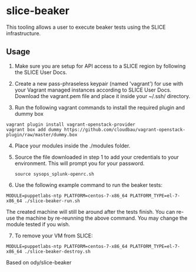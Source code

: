 # slice-beaker

This tooling allows a user to execute beaker tests using the SLICE infrastructure.

## Usage
1. Make sure you are setup for API access to a SLICE region by following the SLICE User Docs.

2. Create a new pass-phraseless keypair (named 'vagrant') for use with your Vagrant managed instances according to SLICE User    Docs. Download the vagrant.pem file and place it inside your ~/.ssh/ directory.

3. Run the following vagrant commands to install the required plugin and dummy box

  ```
  vagrant plugin install vagrant-openstack-provider
  vagrant box add dummy https://github.com/cloudbau/vagrant-openstack-plugin/raw/master/dummy.box
  ```

4. Place your modules inside the ./modules folder.

5. Source the file downloaded in step 1 to add your credentials to your environment. This will prompt you for your password.
   ```
   source sysops_splunk-openrc.sh
   ```

6. Use the following example command to run the beaker tests:

  ```
  MODULE=puppetlabs-ntp PLATFORM=centos-7-x86_64 PLATFORM_TYPE=el-7-x86_64 ./slice-beaker-run.sh
  ```

  The created machine will still be around after the tests finish. You can re-use the machine by re-reunning the above command.
  You may change the module tested if you wish.

7. To remove your VM from SLICE:

  ```
  MODULE=puppetlabs-ntp PLATFORM=centos-7-x86_64 PLATFORM_TYPE=el-7-x86_64 ./slice-beaker-destroy.sh
  ```

Based on ody/slice-beaker
